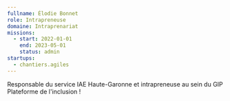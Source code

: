 ```yaml
---
fullname: Élodie Bonnet
role: Intrapreneuse 
domaine: Intraprenariat
missions:
  - start: 2022-01-01
    end: 2023-05-01
    status: admin
startups:
  - chantiers.agiles
---
```


Responsable du service IAE Haute-Garonne et intrapreneuse au sein du GIP Plateforme de l'inclusion !
